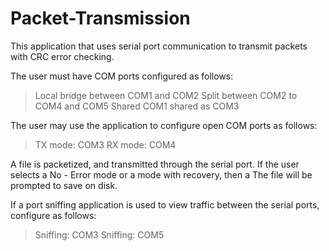 # Packet-Transmission
This application that uses serial port communication to transmit packets with CRC error checking. 

The user must have COM ports configured as follows:
> Local bridge between COM1 and COM2
> Split between COM2 to COM4 and COM5
> Shared COM1 shared as COM3

The user may use the application to configure open COM ports as follows:
> TX mode: COM3
> RX mode: COM4

A file is packetized, and transmitted through the serial port. If the user selects a No - Error mode or a mode with recovery, then a The file will be prompted to save on disk.

If a port sniffing application is used to view traffic between the serial ports, configure as follows:
> Sniffing: COM3
> Sniffing: COM5
